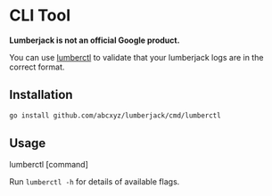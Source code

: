 # CLI Tool

**Lumberjack is not an official Google product.**

You can use [lumberctl](../cmd/lumberctl) to validate that your lumberjack logs
are in the correct format.

## Installation

```sh
go install github.com/abcxyz/lumberjack/cmd/lumberctl
```

## Usage

lumberctl [command]

Run `lumberctl -h` for details of available flags.
